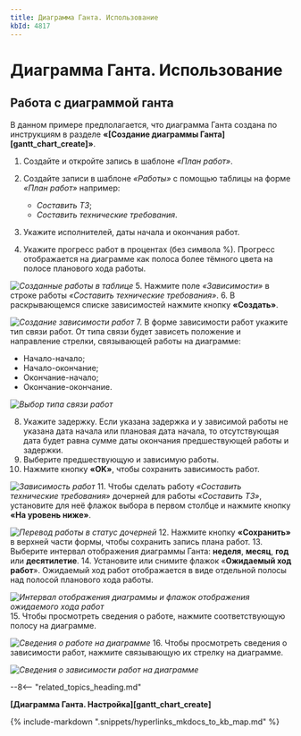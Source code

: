 ```yaml
---
title: Диаграмма Ганта. Использование
kbId: 4817
---
```


# Диаграмма Ганта. Использование

## Работа с диаграммой ганта

В данном примере предполагается, что диаграмма Ганта создана по инструкциям в разделе **«[Создание диаграммы Ганта][gantt_chart_create]»**.

1. Создайте и откройте запись в шаблоне *«План работ»*.
2. Создайте записи в шаблоне *«Работы»* с помощью таблицы на форме *«План работ»* например:

    - *Составить ТЗ*;
    - *Составить технические требования*.
3. Укажите исполнителей, даты начала и окончания работ.
4. Укажите прогресс работ в процентах (без символа %). Прогресс отображается на диаграмме как полоса более тёмного цвета на полосе планового хода работы.

_![Созданные работы в таблице](https://kb.comindware.ru/assets/using_gantt_chart_example_works.png)_
5. Нажмите поле *«Зависимости»* в строке работы *«Составить технические требования»*.
6. В раскрывающемся списке зависимостей нажмите кнопку **«Создать»**.

_![Создание зависимости работ](https://kb.comindware.ru/assets/using_gantt_chart_example_create_dependency.png)_
7. В форме зависимости работ укажите тип связи работ. От типа связи будет зависеть положение и направление стрелки, связывающей работы на диаграмме:

- Начало-начало;
- Начало-окончание;
- Окончание-начало;
- Окончание-окончание.

_![Выбор типа связи работ](https://kb.comindware.ru/assets/using_gantt_chart_link_types.png)_

8. Укажите задержку. Если указана задержка и у зависимой работы не указана дата начала или плановая дата начала, то отсутствующая дата будет равна сумме даты окончания предшествующей работы и задержки.
9. Выберите предшествующую и зависимую работы.
10. Нажмите кнопку **«OK»**, чтобы сохранить зависимость работ.

_![Зависимость работ](https://kb.comindware.ru/assets/using_gantt_chart_dependency_example.png)_
11. Чтобы сделать работу *«Составить технические требования»* дочерней для работы *«Составить ТЗ»*, установите для неё флажок выбора в первом столбце и нажмите кнопку **«На уровень ниже»**.

_![Перевод работы в статус дочерней](https://kb.comindware.ru/assets/using_gantt_chart_child_work_example.png)_
12. Нажмите кнопку **«Сохранить»** в верхней части формы, чтобы сохранить запись плана работ.
13. Выберите интервал отображения диаграммы Ганта: **неделя**, **месяц**, **год** или **десятилетие**.
14. Установите или снимите флажок «**Ожидаемый ход работ**». Ожидаемый ход работ отображается в виде отдельной полосы над полосой планового хода работы.

_![Интервал отображения диаграммы и флажок отображения ожидаемого хода работ](https://kb.comindware.ru/assets/using_gantt_chart_interval.png)_
15. Чтобы просмотреть сведения о работе, нажмите соответствующую полосу на диаграмме.

_![Сведения о работе на диаграмме](https://kb.comindware.ru/assets/using_gantt_chart_work_details.png)_
16. Чтобы просмотреть сведения о зависимости работ, нажмите связывающую их стрелку на диаграмме.

_![Сведения о зависимости работ на диаграмме](https://kb.comindware.ru/assets/using_gantt_chart_dependency_details.png)_

--8<-- "related_topics_heading.md"

**[Диаграмма Ганта. Настройка][gantt_chart_create]**

{% include-markdown ".snippets/hyperlinks_mkdocs_to_kb_map.md" %}
